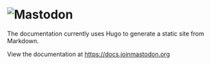 ![Mastodon](https://i.imgur.com/NhZc40l.png)
====

The documentation currently uses Hugo to generate a static site from Markdown.

View the documentation at <https://docs.joinmastodon.org>
